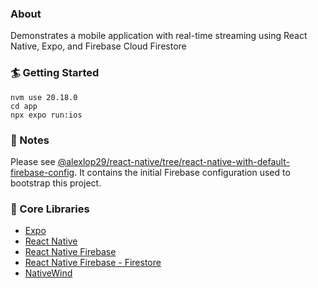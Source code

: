 ### About
Demonstrates a mobile application with real-time streaming using React Native, Expo, and Firebase Cloud Firestore

### 🏄 Getting Started
```
nvm use 20.18.0
cd app
npx expo run:ios
```

### 📝 Notes
Please see [@alexlop29/react-native/tree/react-native-with-default-firebase-config](https://github.com/alexlop29/react-native/tree/react-native-with-default-firebase-config). It contains the initial Firebase configuration used to bootstrap this project.

### 🔧 Core Libraries
- [Expo](https://docs.expo.dev/)
- [React Native](https://reactnative.dev/)
- [React Native Firebase](https://rnfirebase.io/)
- [React Native Firebase - Firestore](https://rnfirebase.io/firestore/usage)
- [NativeWind](https://www.nativewind.dev/)

